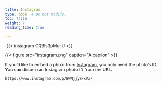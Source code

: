 ```yaml
---
title: Instagram
type: book  # Do not modify.
toc: false
weight: 7
reading_time: true

---
```




​		{{< instagram CQBls3pMunU >}}

{{< figure src="instagram.png" caption="A caption" >}}

If you’d like to embed a photo from [Instagram](https://www.instagram.com/), you only need the photo’s ID. You can discern an Instagram photo ID from the URL:

```
https://www.instagram.com/p/BWNjjyYFxVx/
```

